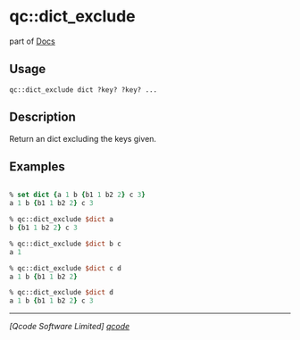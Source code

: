 qc::dict_exclude
================

part of [Docs](../index.md)

Usage
-----
`
	qc::dict_exclude dict ?key? ?key? ...
    `

Description
-----------
Return an dict excluding the keys given.

Examples
--------
```tcl

% set dict {a 1 b {b1 1 b2 2} c 3}
a 1 b {b1 1 b2 2} c 3

% qc::dict_exclude $dict a
b {b1 1 b2 2} c 3

% qc::dict_exclude $dict b c
a 1

% qc::dict_exclude $dict c d
a 1 b {b1 1 b2 2}

% qc::dict_exclude $dict d
a 1 b {b1 1 b2 2} c 3

```

----------------------------------
*[Qcode Software Limited] [qcode]*

[qcode]: http://www.qcode.co.uk "Qcode Software"